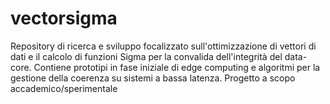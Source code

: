 # vectorsigma
Repository di ricerca e sviluppo focalizzato sull'ottimizzazione di vettori di dati e il calcolo di funzioni Sigma per la convalida dell'integrità del data-core. Contiene prototipi in fase iniziale di edge computing e algoritmi per la gestione della coerenza su sistemi a bassa latenza. Progetto a scopo accademico/sperimentale
